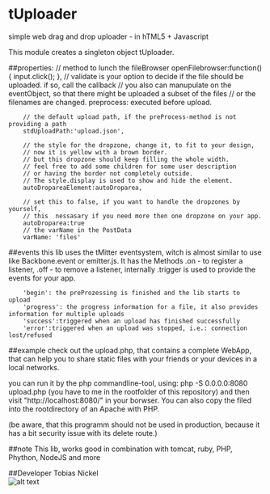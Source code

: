 # tUploader
simple web drag and drop uploader - in hTML5 + Javascript

This module creates a singleton object tUploader.


##properties:
        // method to lunch the fileBrowser
        openFilebrowser:function(){
			input.click();
		},
		// validate is your option to decide if the file should be uploaded. if so, call the callback
		// you also can manupulate on the eventObject, so that there might be uploaded a subset of the files
		// or the filenames are changed.
		preprocess: executed before upload. 
		
		// the default upload path, if the preProcess-method is not providing a path
		stdUploadPath:'upload.json',
		
		// the style for the dropzone, change it, to fit to your design, 
		// now it is yellow with a brown border.
		// but this dropzone should keep filling the whole width. 
		// feel free to add some children for some user description 
		// or having the border not completely outside.
		// The style.display is used to show and hide the element.
		autoDropareaElement:autoDroparea,
		
		// set this to false, if you want to handle the dropzones by yourself, 
		// this  nessasary if you need more then one dropzone on your app.
		autoDroparea:true
        // the varName in the PostData
        varName: 'files'
        
##events
    this lib uses the tMitter eventsystem, witch is almost similar to use like Backbone.event or emitter.js. It has the Methods .on - to register a listener, .off - to remove a listener, internally .trigger is used to provide the events for your app.
	    
	    'begin': the preProzessing is finished and the lib starts to upload
	    'progress': the progress information for a file, it also provides information for multiple uploads
	    'success':triggered when an upload has finished successfully
	    'error':triggered when an upload was stopped, i.e.: connection lost/refused
    
##example
check out the upload.php, that contains a complete WebApp, that can help you to share static files with your friends or your devices in a local networks.
        
you can run it by the php commandline-tool, using:
    php -S 0.0.0.0:8080 upload.php
(you have to me in the rootfolder of this repository)
and then visit "http://localhost:8080/" in your borwser. You can also copy the filed into the rootdirectory of an Apache with PHP. 
        
(be aware, that this programm should not be used in production, because it has a bit security issue with its delete route.)

##note
This lib, works good in combination with tomcat, ruby, PHP, Phython, NodeJS and more

##Developer
Tobias Nickel  
![alt text](https://avatars1.githubusercontent.com/u/4189801?s=150) 
